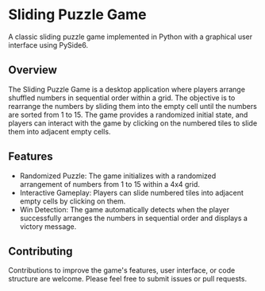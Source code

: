 # Sliding Puzzle Game

A classic sliding puzzle game implemented in Python with a graphical user interface using PySide6.

## Overview

The Sliding Puzzle Game is a desktop application where players arrange shuffled numbers in sequential order within a grid. The objective is to rearrange the numbers by sliding them into the empty cell until the numbers are sorted from 1 to 15. The game provides a randomized initial state, and players can interact with the game by clicking on the numbered tiles to slide them into adjacent empty cells.

## Features

- Randomized Puzzle: The game initializes with a randomized arrangement of numbers from 1 to 15 within a 4x4 grid.
- Interactive Gameplay: Players can slide numbered tiles into adjacent empty cells by clicking on them.
- Win Detection: The game automatically detects when the player successfully arranges the numbers in sequential order and displays a victory message.

## Contributing

Contributions to improve the game's features, user interface, or code structure are welcome. Please feel free to submit issues or pull requests.
